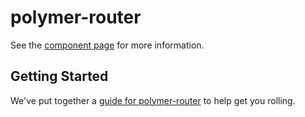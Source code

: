 # polymer-router

See the [component page](http://gngeorgiev.github.io/polymer-router) for more information.

## Getting Started

We've put together a [guide for polymer-router](http://www.polymer-project.org/docs/start/reusableelements.html) to help get you rolling.
